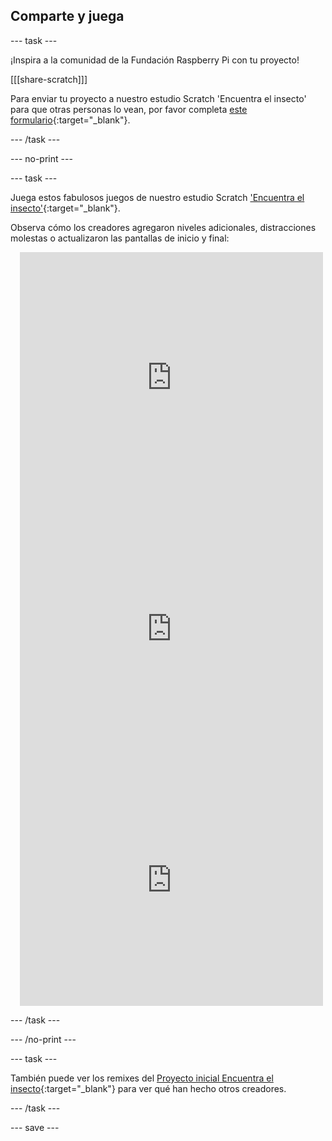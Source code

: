 ## Comparte y juega

--- task ---

¡Inspira a la comunidad de la Fundación Raspberry Pi con tu proyecto!

[[[share-scratch]]]

Para enviar tu proyecto a nuestro estudio Scratch 'Encuentra el insecto' para que otras personas lo vean, por favor completa [este formulario](https://form.raspberrypi.org/f/community-project-submissions){:target="_blank"}.

--- /task ---

--- no-print --- 

--- task ---

Juega estos fabulosos juegos de nuestro estudio Scratch ['Encuentra el insecto'](https://scratch.mit.edu/studios/29005236/){:target="_blank"}.

Observa cómo los creadores agregaron niveles adicionales, distracciones molestas o actualizaron las pantallas de inicio y final:

<div class="scratch-preview" style="margin-left: 15px;">
  <iframe allowtransparency="true" width="485" height="402" src="https://scratch.mit.edu/projects/embed/545488112/?autostart=false" frameborder="0"></iframe>
</div>

<div class="scratch-preview" style="margin-left: 15px;">
  <iframe allowtransparency="true" width="485" height="402" src="https://scratch.mit.edu/projects/embed/707645119/?autostart=false" frameborder="0"></iframe>
</div>

<div class="scratch-preview" style="margin-left: 15px;">
  <iframe allowtransparency="true" width="485" height="402" src="https://scratch.mit.edu/projects/embed/707644397/?autostart=false" frameborder="0"></iframe>
</div>

--- /task ---

--- /no-print ---

--- task ---

También puede ver los remixes del [Proyecto inicial Encuentra el insecto](https://scratch.mit.edu/projects/582214723/remixes){:target="_blank"} para ver qué han hecho otros creadores.

--- /task ---

--- save ---

